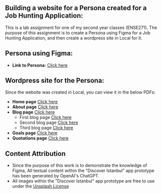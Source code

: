 Building a website for a Persona created for a Job Hunting Application:
-
This is a lab assignment for one of my second year classes (ENSE271). The purpose of this assignment is to create a Persona using Figma for a Job Hunting Application, and then create a wordpress site in Local for it.

Persona using Figma:
-

- <b>Link to Persona:</b> <a href = "https://www.figma.com/proto/zIzwhjps7BYK9FhF0Y8rWl/persona-template?type=design&node-id=0-3&scaling=min-zoom&page-id=0%3A1" title="Persona">Click here</a>

Wordpress site for the Persona:
-

Since the website was created in Local, you can view it in the below PDFs:

* <b>Home page</b> <a href = "https://github.com/ferasaljoudi/Ense271/blob/main/Lab5/Website-in-pdf/Home-Page.pdf" >Click here</a>
* <b>About page</b> <a href = "https://github.com/ferasaljoudi/Ense271/blob/main/Lab5/Website-in-pdf/About-Page.pdf" >Click here</a>
* <b>Blog page</b> <a href = "https://github.com/ferasaljoudi/Ense271/blob/main/Lab5/Website-in-pdf/Blog-Page.pdf" >Click here</a>
  * First blog page <a href = "https://github.com/ferasaljoudi/Ense271/blob/main/Lab5/Website-in-pdf/First-Blog-Page.pdf" >Click here</a>
  * Second blog page <a href = "https://github.com/ferasaljoudi/Ense271/blob/main/Lab5/Website-in-pdf/Second-Blog-Page.pdf" >Click here</a>
  * Third blog page <a href = "https://github.com/ferasaljoudi/Ense271/blob/main/Lab5/Website-in-pdf/Third-Blog-Page.pdf" >Click here</a>
* <b>Goals page</b> <a href = "https://github.com/ferasaljoudi/Ense271/blob/main/Lab5/Website-in-pdf/Goals-Page.pdf" >Click here</a>
* <b>Quotations page</b> <a href = "https://github.com/ferasaljoudi/Ense271/blob/main/Lab5/Website-in-pdf/Quotations-Page.pdf" >Click here</a>

Content Attribution
-
- Since the purpose of this work is to demonstrate the knowledge of Figma, All textual content within the "Discover Istanbul" app prototype has been generated by OpenAI's ChatGPT.
- All images within the "Discover Istanbul" app prototype are free to use under the <a href = "https://unsplash.com/license" title="License | Unsplash"> Unsplash License</a>
